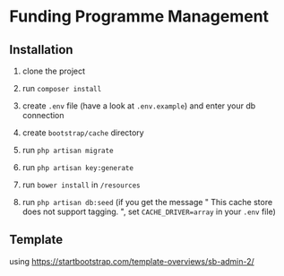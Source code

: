 # Funding Programme Management

## Installation

1. clone the project 
2. run ``composer install``
3. create ``.env`` file (have a look at ``.env.example``) and enter your db connection
4. create ``bootstrap/cache`` directory
5. run ``php artisan migrate``
6. run ``php artisan key:generate``
7. run ``bower install`` in ``/resources``

8. run ``php artisan db:seed`` (if you get the message " This cache store does not support tagging.
", set ``CACHE_DRIVER=array`` in your ``.env`` file)

## Template

using https://startbootstrap.com/template-overviews/sb-admin-2/